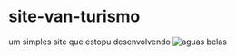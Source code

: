 # site-van-turismo
um simples site que estopu desenvolvendo
![aguas belas](https://github.com/paulowelton/site-van-turismo/assets/103148502/0cedc105-6a9c-4a68-b848-ba1ac258fd3b)
